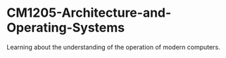 # CM1205-Architecture-and-Operating-Systems
Learning about the understanding of the operation of modern computers.

